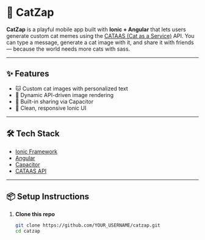 # 🐾 CatZap

**CatZap** is a playful mobile app built with **Ionic + Angular** that lets users generate custom cat memes using the [CATAAS (Cat as a Service)](https://cataas.com/) API. You can type a message, generate a cat image with it, and share it with friends — because the world needs more cats with sass.

---

## ✨ Features

- 🐱 Custom cat images with personalized text
- 🔁 Dynamic API-driven image rendering
- 🔗 Built-in sharing via Capacitor
- 📱 Clean, responsive Ionic UI

---

## 🛠️ Tech Stack

- [Ionic Framework](https://ionicframework.com/)
- [Angular](https://angular.io/)
- [Capacitor](https://capacitorjs.com/)
- [CATAAS API](https://cataas.com/)

---

## 📦 Setup Instructions

1. **Clone this repo**

   ```bash
   git clone https://github.com/YOUR_USERNAME/catzap.git
   cd catzap
